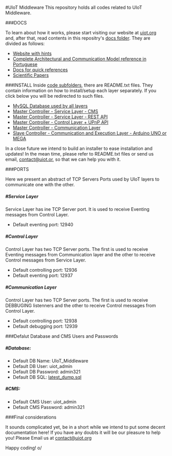 #UIoT Middleware
This repository holds all codes related to UIoT Middleware. 

###DOCS

To learn about how it works, please start visiting our website at [uiot.org](http://www.uiot.org) and, after that, read contents in this repositry's [docs folder](https://github.com/uiot/middleware/docs/). They are divided as follows:

* [Website with hints](http://uiot.org/)
* [Complete Architectural and Communication Model reference in Portuguese](https://github.com/uiot/middleware/docs/UIoT_Hiro_Dissertation.pdf)
* [Docs for quick references](https://github.com/uiot/middleware/docs/presentations)
* [Scientific Papers ](https://github.com/uiot/middleware/papers)

###INSTALL
Inside [code subfolders](https://github.com/uiot/middleware/codes), there are README.txt files. They contain information on how to install/setup each layer separately. If you click below you will be redirected to such files.

* [MySQL Database used by all layers](latest_dump.sql)
* [Master Controller - Service Layer - CMS](https://github.com/uiot/middleware/codes/master_controller/1-service_layer/CMS/README.txt)
* [Master Controller - Service Layer - REST API](https://github.com/uiot/middleware/codes/master_controller/1-service_layer/REST_API/README.txt)
* [Master Controller - Control Layer + UPnP API](https://github.com/uiot/middleware/codes/master_controller/2-control_layer/README.txt)
* [Master Controller - Communication Layer](https://github.com/uiot/middleware/codes/master_controller/3-communication_layer/README.txt)
* [Slave Controller - Communication and Execution Layer - Arduino UNO or MEGA](https://github.com/uiot/middleware/codes/slave_controller/arduino/communication_and_execution_layer/README.txt)

In a close future we intend to build an installer to ease installation and updates! In the mean time, please refer to README.txt files or send us email, contact@uiot.or, so that we can help you with it.

###PORTS

Here we present an abstract of TCP Servers Ports used by UIoT layers to communicate one with the other.

##### #Service Layer

Service Layer has ine TCP Server port. It is used to receive Eventing messages from Control Layer. 

* Default eventing port: 12940

##### #Control Layer

Control Layer has two TCP Server ports. The first is used to receive Eventing messages from Communication layer and the other to receive Control messages from Service Layer. 

* Default controlling port: 12936
* Default eventing port: 12937

##### #Communication Layer

Control Layer has two TCP Server ports. The first is used to receive DEBBUGING listenners and the other to receive Control messages from Control Layer. 

* Default controlling port: 12938
* Default debugging port: 12939

###Defalut Database and CMS Users and Passwords
 
##### #Database:
 * Default DB Name: UIoT_Middleware
 * Default DB User: uiot_admin 
 * Default DB Password: admin321
 * Default DB SQL: [latest_dump.sql](https://github.com/uiot/middleware/database/latest_dump.sql)

##### #CMS:
 * Default CMS User: uiot_admin
 * Default CMS Password: admin321


###Final considerations

It sounds complicated yet, be in a short while we intend to put some decent documentation here! If you have any doubts it will be our pleasure to help you! Please Email us at contact@uiot.org

Happy coding! o/